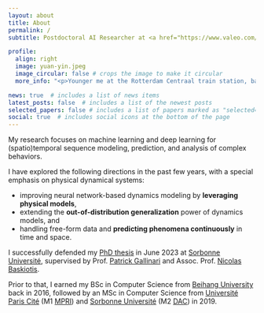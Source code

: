 ```yaml
---
layout: about
title: About
permalink: /
subtitle: Postdoctoral AI Researcher at <a href="https://www.valeo.com/en/valeo-ai/">Valeo.ai</a>. PhD from the <a href="https://www.isir.upmc.fr/equipes/mlia/">MLIA Team</a> at <a href="https://www.sorbonne-universite.fr">Sorbonne Université</a>, <a href="https://www.isir.upmc.fr">ISIR</a>.

profile:
  align: right
  image: yuan-yin.jpeg
  image_circular: false # crops the image to make it circular
  more_info: "<p>Younger me at the Rotterdam Centraal train station, back in 2018.</p>"

news: true  # includes a list of news items
latest_posts: false  # includes a list of the newest posts
selected_papers: false # includes a list of papers marked as "selected={true}"
social: true  # includes social icons at the bottom of the page
---
```


My research focuses on machine learning and deep learning for (spatio)temporal sequence modeling, prediction, and analysis of complex behaviors. 

I have explored the following directions in the past few years, with a special emphasis on physical dynamical systems: 
- improving neural network-based dynamics modeling by **leveraging physical models**,
- extending the **out-of-distribution generalization** power of dynamics models, and
- handling free-form data and **predicting phenomena continuously** in time and space. 

I successfully defended my [PhD thesis](https://www.theses.fr/2023SORUS161) in June 2023 at [Sorbonne Université](https://www.sorbonne-universite.fr "prev. UPMC (Paris 6)"), supervised by Prof. [Patrick Gallinari](https://pages.isir.upmc.fr/gallinari/) and Assoc. Prof. [Nicolas Baskiotis](https://www.isir.upmc.fr/personnel/baskiotis/). 

Prior to that, I earned my BSc in Computer Science from [Beihang University](https://ev.buaa.edu.cn) back in 2016, followed by an MSc in Computer Science from [Université Paris Cité](https://u-paris.fr "ex-Paris-Diderot (Paris 7)") (M1 [MPRI](https://wikimpri.dptinfo.ens-cachan.fr/doku.php "Master Parisien de Recherche en Informatique")) and [Sorbonne Université](https://www.sorbonne-universite.fr "ex-UPMC (Paris 6)") (M2 [DAC](https://dac.lip6.fr/master/ "Données, Apprentissage, Connaissances")) in 2019.

